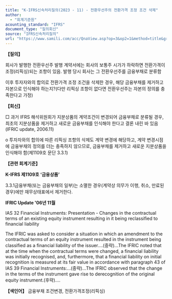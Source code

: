 ```yaml
---
title: "K-IFRS신속처리질의(2023 - 11) - 전환우선주의 전환가격 조정 조건 삭제"
author:
  - "회계기준원"
acounting_standard: "IFRS"
document_type: "질의회신"
source: "IFRS신속처리질의"
url: "https://www.samili.com/acc/QnaView.asp?op=3&op2=1&method=title&group=2124-15;1&orgcode=3&searchword=&page=6&code=K%2DIFRS%EC%8B%A0%EC%86%8D%EC%B2%98%EB%A6%AC%EC%A7%88%EC%9D%98%2D11%3A20230304"
---
```

**【질의】**

  

회사가 발행한 전환우선주 발행 계약서에는 회사의 보통주 시가가 하락하면 전환가격이 조정(리픽싱)되는 조항이 있음. 발행 당시 회사는 그 전환우선주를 금융부채로 분류함

  

이후 투자자와의 합의로 전환가격 조정 조건을 삭제한 경우, 해당 금융부채를 제거하고 자본으로 인식해야 하는지?(다만 리픽싱 조항이 없다면 전환우선주는 자본의 정의를 충족한다고 가정)

  
  

**【회신】**

  

□ 과거 IFRS 해석위원회가 지분상품의 계약조건이 변경되어 금융부채로 분류될 경우, 최초의 지분상품을 제거하고 새로운 금융부채를 인식해야 한다고 결론 내린 바 있음(IFRIC update, 2006.11)

  

o 투자자와의 합의에 따른 리픽싱 조항의 삭제도 계약 변경에 해당하고, 계약 변경시점에 금융부채의 정의를 더는 충족하지 않으므로, 금융부채를 제거하고 새로운 지분상품을 인식해야 함(제1109호 문단 3.3.1)

  
  

**【관련 회계기준】**

  

**K-IFRS 제1109호 ‘금융상품’**

  

3.3.1금융부채(또는 금융부채의 일부)는 소멸한 경우(계약상 의무가 이행, 취소, 만료된 경우)에만 재무상태표에서 제거한다.

  

**IFRIC Update '06년 11월**

  

IAS 32 Financial Instruments: Presentation - Changes in the contractual terms of an existing equity instrument resulting in it being reclassified to financial liability

  

The IFRIC was asked to consider a situation in which an amendment to the contractual terms of an equity instrument resulted in the instrument being classified as a financial liability of the issuer....(중략)...The IFRIC noted that at the time when the contractual terms were changed, a financial liability was initially recognised, and, furthermore, that a financial liability on initial recognition is measured at its fair value in accordance with paragraph 43 of IAS 39 Financial Instruments:...(중략)...The IFRIC observed that the change in the terms of the instrument gave rise to derecognition of the original equity instrument.(후략)….

  
  

**【색인어】** 금융부채 조건변경, 전환가격조정(리픽싱)
